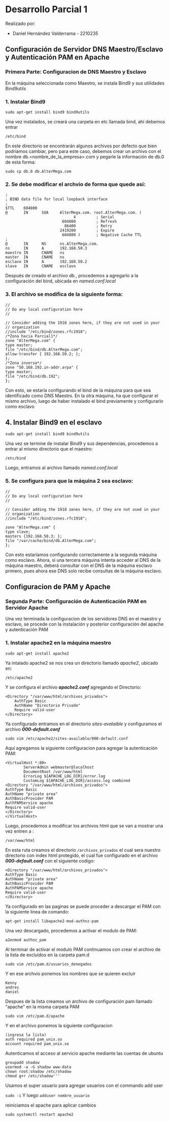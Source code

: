 # Desarrollo Parcial 1

Realizado por: 
- Daniel Hernández Valderrama - 2210235

## Configuración de Servidor DNS Maestro/Esclavo y Autenticación PAM en Apache
### Primera Parte: Configuracion de DNS Maestro y Esclavo

En la máquina seleccionada como Maestro, se instala Bind9 y sus utilidades Bind9utils

### 1. Instalar Bind9
  ```
  sudo apt-get install bind9 bind9utils
 ```

Una vez instalados, se creará una carpeta en etc llamada bind, ahí debemos entrar
   ```
 /etc/bind 
   ```

En este directorio se encontrarán algunos archivos por defecto que bien podríamos cambiar,
pero para este caso, debemos crear un archivo con el nombre db.<nombre_de_la_empresa>.com
y pegarle la información de db.0 de esta forma:

```
sudo cp db.0 db.AlterMega.com
```

### 2. Se debe modificar el archvio de forma que quede así:
```
;
; BIND data file for local loopback interface
;
$TTL    604800
@       IN      SOA     AlterMega.com. root.AlterMega.com. (
                              4         ; Serial
                         604800         ; Refresh
                          86400         ; Retry
                        2419200         ; Expire
                         604800 )       ; Negative Cache TTL
;
@       IN      NS      ns.AlterMega.com.
ns      IN      A       192.168.50.3
maestro IN      CNAME   ns
master  IN      CNAME   ns
esclavo IN      A       192.168.50.2
slave   IN      CNAME   esclavo
```

Después de creado el archivo *db.*, procedemos a agregarlo a la configuración
del bind, ubicada en *named.conf.local* 

### 3. El archivo se modifica de la siguiente forma:
```
//
// Do any local configuration here
//

// Consider adding the 1918 zones here, if they are not used in your
// organization
//include "/etc/bind/zones.rfc1918";
/*Zona hacia Parcial1*/
zone "AlterMega.com" {
type master;
file "/etc/bind/db.AlterMega.com";
allow-transfer { 192.168.50.2; };
};
/*Zona inversa*/
zone "50.168.192.in-addr.arpa" {
type master;
file "/etc/bind/db.192";
};
```

Con esto, se estaría configurando el bind de la máquina para que sea identificado como
DNS Maestro. En la otra máquina, ha que configurar el mismo archivo, luego de haber instalado
el bind previamente y configurarlo como esclavo

## 4. Instalar Bind9 en el esclavo

```
sudo apt-get install bind9 bind9utils
```

Una vez se termine de instalar Bind9 y sus dependencias, procedemos a entrar al mismo directorio
que el maestro:
```
/etc/bind
```
Luego, entramos al archivo llamado *named.conf.local* 

### 5. Se configura para que la máquina 2 sea esclavo:

```
//
// Do any local configuration here
//

// Consider adding the 1918 zones here, if they are not used in your
// organization
//include "/etc/bind/zones.rfc1918";

zone "AlterMega.com" {
type slave;
masters {192.168.50.3; };
file "/var/cache/bind/db.AlterMega.com";
};

```
Con esto estaríamos configurando correctamente a la segunda máquina
como esclavo. Ahora, si una tercera máquina intenta acceder al DNS de
la máquina maestro, deberá consultar con el DNS de la máquina esclavo
primero, pues ahora ese DNS solo recibe consultas de la máquina esclavo.


## Configuracion de PAM y Apache
### Segunda Parte: Configuración de Autenticación PAM en Servidor Apache

Una vez terminada la configuracion de los servidores DNS en el maestro y esclavo,
se procede con la instalación y posterior configuración del apache y autenticación
PAM

### 1. Instalar apache2 en la máquina maestro

```
sudo apt-get install apache2
```

Ya intalado apache2 se nos crea un directorio llamado _apache2_, ubicado en:
```
/etc/apache2
```
Y se configura el archivo **_apache2.conf_** agregando el Directorio:

```
<Directory "/var/www/html/archivos_privados">
    AuthType Basic
    AuthName "Directorio Privado"
    Require valid-user
</Directory>
```

Ya configurado entramos en el directorio _sites-avalaible_ y configuramos el archivo **_000-default.conf_**

```
sudo vim /etc/apache2/sites-available/000-default.conf
```

Aquí agregamos la siguiente configuracion para agregar la autenticación PAM:

```
<VirtualHost *:80>
        ServerAdmin webmaster@localhost
        DocumentRoot /var/www/html
        ErrorLog ${APACHE_LOG_DIR}/error.log
        CustomLog ${APACHE_LOG_DIR}/access.log combined
<Directory "/var/www/html/archivos_privados">
AuthType Basic
AuthName "private area"
AuthBasicProvider PAM
AuthPAMService apache
Require valid-user
</Directory>
</VirtualHost>

```

Luego, procedemos a modificar los archivos html que se van a mostrar una vez entren a :

```
/var/www/html
```
En esta ruta creamos el directorio ```/archivos_privados``` el cual sera nuestro directorio con index html protegido,
el cual fue configurado en el archivo **_000-default.conf_** con el siguiente codigo:

```
<Directory "/var/www/html/archivos_privados">
AuthType Basic
AuthName "private area"
AuthBasicProvider PAM
AuthPAMService apache
Require valid-user
</Directory>

```

Ya configurado en las paginas se puede proceder a descargar el PAM con la siguiente linea de comando:

```
apt-get install libapache2-mod-authnz-pam
```

Una vez descargado, procedemos a activar el modulo de PAM:

```
a2enmod authnz_pam
```
Al terminar de activar el modulo PAM continuamos con crear el archivo de la lista de excluidos en la carpeta pam.d

```
sudo vim /etc/pam.d/usuarios_denegados
```

Y en ese archvio ponemos los nombres que se quieren excluir 

```
Kenny
andres
daniel
 ```
 
Despues de la lista creamos un archivo  de configuración pam  llamado "apache" en la misma carpeta PAM

```
sudo vim /etc/pam.d/apache
```

Y en el archivo ponemos la siguiente configuracion

```
(ingresa la lista)
auth required pam_unix.so
account required pam_unix.so

```
Autenticamos el acceso al servicio apache mediante las cuentas de ubuntu

```
groupadd shadow
usermod -a -G shadow www-data
chown root:shadow /etc/shadow
chmod g+r /etc/shadow'''
```
Usamos el super usuario para agregar usuarios con el commando add user 

```sudo -i``` Y luego ```adduser nombre_usuario```


reiniciamos el apache para aplicar cambios


```
sudo systemctl restart apache2
```
